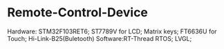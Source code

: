 # Remote-Control-Device
Hardware: STM32F103RET6; ST7789V for LCD; Matrix keys; FT6636U for Touch; Hi-Link-B25(Buletooth) 
Software:RT-Thread RTOS; LVGL; 
